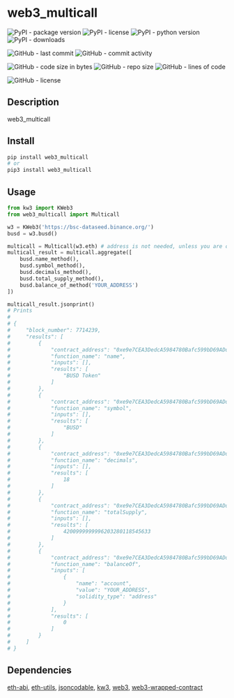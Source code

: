 # web3_multicall

![PyPI - package version](https://img.shields.io/pypi/v/web3_multicall?logo=pypi&style=flat-square)
![PyPI - license](https://img.shields.io/pypi/l/web3_multicall?label=package%20license&style=flat-square)
![PyPI - python version](https://img.shields.io/pypi/pyversions/web3_multicall?logo=pypi&style=flat-square)
![PyPI - downloads](https://img.shields.io/pypi/dm/web3_multicall?logo=pypi&style=flat-square)

![GitHub - last commit](https://img.shields.io/github/last-commit/kkristof200/py_web3_multicall?style=flat-square)
![GitHub - commit activity](https://img.shields.io/github/commit-activity/m/kkristof200/py_web3_multicall?style=flat-square)

![GitHub - code size in bytes](https://img.shields.io/github/languages/code-size/kkristof200/py_web3_multicall?style=flat-square)
![GitHub - repo size](https://img.shields.io/github/repo-size/kkristof200/py_web3_multicall?style=flat-square)
![GitHub - lines of code](https://img.shields.io/tokei/lines/github/kkristof200/py_web3_multicall?style=flat-square)

![GitHub - license](https://img.shields.io/github/license/kkristof200/py_web3_multicall?label=repo%20license&style=flat-square)

## Description

web3_multicall

## Install

~~~~bash
pip install web3_multicall
# or
pip3 install web3_multicall
~~~~

## Usage

~~~~python
from kw3 import KWeb3
from web3_multicall import Multicall

w3 = KWeb3('https://bsc-dataseed.binance.org/')
busd = w3.busd()

multicall = Multicall(w3.eth) # address is not needed, unless you are on an unsupported  chain (check 'web3_multicall/models/enums/network.py')
multicall_result = multicall.aggregate([
    busd.name_method(),
    busd.symbol_method(),
    busd.decimals_method(),
    busd.total_supply_method(),
    busd.balance_of_method('YOUR_ADDRESS')
])

multicall_result.jsonprint()
# Prints
# 
# {
#     "block_number": 7714239,
#     "results": [
#         {
#             "contract_address": "0xe9e7CEA3DedcA5984780Bafc599bD69ADd087D56",
#             "function_name": "name",
#             "inputs": [],
#             "results": [
#                 "BUSD Token"
#             ]
#         },
#         {
#             "contract_address": "0xe9e7CEA3DedcA5984780Bafc599bD69ADd087D56",
#             "function_name": "symbol",
#             "inputs": [],
#             "results": [
#                 "BUSD"
#             ]
#         },
#         {
#             "contract_address": "0xe9e7CEA3DedcA5984780Bafc599bD69ADd087D56",
#             "function_name": "decimals",
#             "inputs": [],
#             "results": [
#                 18
#             ]
#         },
#         {
#             "contract_address": "0xe9e7CEA3DedcA5984780Bafc599bD69ADd087D56",
#             "function_name": "totalSupply",
#             "inputs": [],
#             "results": [
#                 4200999999996203280118545633
#             ]
#         },
#         {
#             "contract_address": "0xe9e7CEA3DedcA5984780Bafc599bD69ADd087D56",
#             "function_name": "balanceOf",
#             "inputs": [
#                 {
#                     "name": "account",
#                     "value": "YOUR_ADDRESS",
#                     "solidity_type": "address"
#                 }
#             ],
#             "results": [
#                 0
#             ]
#         }
#     ]
# }
~~~~

## Dependencies

[eth-abi](https://pypi.org/project/eth-abi), [eth-utils](https://pypi.org/project/eth-utils), [jsoncodable](https://pypi.org/project/jsoncodable), [kw3](https://pypi.org/project/kw3), [web3](https://pypi.org/project/web3), [web3-wrapped-contract](https://pypi.org/project/web3-wrapped-contract)